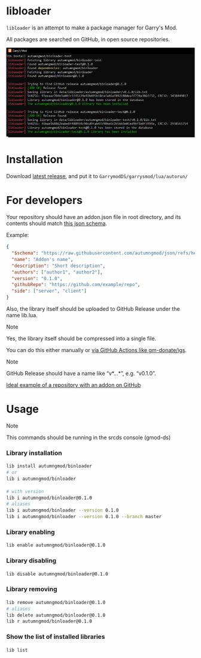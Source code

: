 # libloader
``libloader`` is an attempt to make a package manager for Garry's Mod.

All packages are searched on GitHub, in open source repositories.

![showcase](./assets/showcase.png)

# Installation
Download [latest release](https://github.com/autumngmod/libloader/releases/download/latest/libloader.lua), and put it to ``GarrymodDS/garrysmod/lua/autorun/``

# For developers
Your repository should have an addon.json file in root directory, and its contents should match [this json schema](https://raw.githubusercontent.com/autumngmod/json/refs/heads/main/addon.scheme.json).

Example:
```json
{
  "$schema": "https://raw.githubusercontent.com/autumngmod/json/refs/heads/main/addon.scheme.json",
  "name": "Addon's name",
  "description": "Short description",
  "authors": ["author1", "author2"],
  "version": "0.1.0",
  "githubRepo": "https://github.com/example/repo",
  "side": ["server", "client"]
}
```

Also, the library itself should be uploaded to GitHub Release under the name lib.lua.

> [!NOTE]
> Yes, the library itself should be compressed into a single file.

You can do this either manually or [via GitHub Actions like gm-donate/igs](https://github.com/GM-DONATE/IGS).

> [!NOTE]
> GitHub Release should have a name like “v*.*.*.*”, e.g. “v0.1.0”.

[Ideal example of a repository with an addon on GitHub](https://github.com/autumngmod/binloader)

# Usage
> [!NOTE]
> This commands should be running in the srcds console (gmod-ds)

### Library installation
```bash
lib install autumngmod/binloader
# or
lib i autumngmod/binloader

# with version
lib i autumngmod/binloader@0.1.0
# aliases
lib i autumngmod/binloader --version 0.1.0
lib i autumngmod/binloader --version 0.1.0 --branch master
```

### Library enabling
```bash
lib enable autumngmod/binloader@0.1.0
```

### Library disabling
```bash
lib disable autumngmod/binloader@0.1.0
```

### Library removing
```bash
lib remove autumngmod/binloader@0.1.0
# aliases
lib delete autumngmod/binloader@0.1.0
lib r autumngmod/binloader@0.1.0
```

### Show the list of installed libraries
```bash
lib list
```